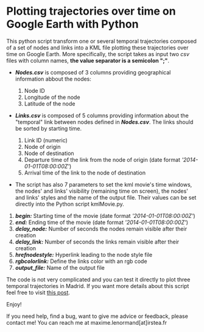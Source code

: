 Plotting trajectories over time on Google Earth with Python
===================================================================================

This python script transform one or several temporal trajectories composed of a set of nodes and links into a KML file plotting 
these trajectories over time on Google Earth. More specifically, the script takes as input two *csv* files with column names, **the value separator 
is a semicolon ";"**. 

* ***Nodes.csv*** is composed of 3 columns providing geographical information abbout the nodes:
  1. Node ID
  2. Longitude of the node
  3. Latitude of the node

* ***Links.csv*** is composed of 5 columns providing information about the "temporal" link between nodes defined in ***Nodes.csv***. The links should be sorted by starting time.
  1. Link ID (numeric)
  2. Node of origin
  3. Node of destination 
  4. Departure time of the link from the node of origin (date format *'2014-01-01T08:00:00Z'*)
  5. Arrival time of the link to the node of destination

*  The script has also 7 parameters to set the kml movie's time windows, the nodes' and links' visibility 
(remaining time on screen), the nodes' and links' styles and the name of the output file. Their values can be set 
directly into the Python script kmlMovie.py.
  1. ***begin:*** Starting time of the movie (date format *'2014-01-01T08:00:00Z'*)
  2. ***end:*** Ending time of the movie (date format *'2014-01-01T08:00:00Z'*)
  3. ***delay_node:*** Number of seconds the nodes remain visible after their creation
  4. ***delay_link:*** Number of seconds the links remain visible after their creation
  5. ***hrefnodestyle:*** Hyperlink leading to the node style file
  6. ***rgbcolorlink:*** Define the links color with an rgb code
  7. ***output_file:*** Name of the output file

The code is not very complicated and you can test it directly to plot three temporal trajectories in Madrid. If you want more details about this script feel free to visit [this post](http://www.maximelenormand.com/Blog/kml-movie-python). 

Enjoy!

If you need help, find a bug, want to give me advice or feedback, please contact me!
You can reach me at maxime.lenormand[at]irstea.fr


  


